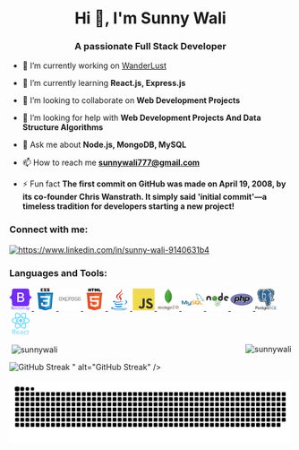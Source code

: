 <h1 align="center">Hi 👋, I'm Sunny Wali</h1>
<h3 align="center">A passionate Full Stack Developer</h3>

- 🔭 I’m currently working on [WanderLust](https://github.com/SunnyWali/WanderLust.git)

- 🌱 I’m currently learning **React.js, Express.js**

- 👯 I’m looking to collaborate on **Web Development Projects**

- 🤝 I’m looking for help with **Web Development Projects And Data Structure Algorithms**

- 💬 Ask me about **Node.js, MongoDB, MySQL**

- 📫 How to reach me **sunnywali777@gmail.com**

- ⚡ Fun fact **The first commit on GitHub was made on April 19, 2008, by its co-founder Chris Wanstrath. It simply said 'initial commit'—a timeless tradition for developers starting a new project!**

<h3 align="left">Connect with me:</h3>
<p align="left">
<a href="https://www.linkedin.com/in/sunny-wali-9140631b4/" target="blank"><img align="center" src="https://raw.githubusercontent.com/rahuldkjain/github-profile-readme-generator/master/src/images/icons/Social/linked-in-alt.svg" alt="https://www.linkedin.com/in/sunny-wali-9140631b4" height="30" width="40" /></a>
</p>
<h3 align="left">Languages and Tools:</h3>
<p align="left"> <a href="https://getbootstrap.com" target="_blank" rel="noreferrer"> <img src="https://raw.githubusercontent.com/devicons/devicon/master/icons/bootstrap/bootstrap-plain-wordmark.svg" alt="bootstrap" width="40" height="40"/> </a> <a href="https://www.w3schools.com/css/" target="_blank" rel="noreferrer"> <img src="https://raw.githubusercontent.com/devicons/devicon/master/icons/css3/css3-original-wordmark.svg" alt="css3" width="40" height="40"/> </a> <a href="https://expressjs.com" target="_blank" rel="noreferrer"> <img src="https://raw.githubusercontent.com/devicons/devicon/master/icons/express/express-original-wordmark.svg" alt="express" width="40" height="40"/> </a> <a href="https://www.w3.org/html/" target="_blank" rel="noreferrer"> <img src="https://raw.githubusercontent.com/devicons/devicon/master/icons/html5/html5-original-wordmark.svg" alt="html5" width="40" height="40"/> </a> <a href="https://www.java.com" target="_blank" rel="noreferrer"> <img src="https://raw.githubusercontent.com/devicons/devicon/master/icons/java/java-original.svg" alt="java" width="40" height="40"/> </a> <a href="https://developer.mozilla.org/en-US/docs/Web/JavaScript" target="_blank" rel="noreferrer"> <img src="https://raw.githubusercontent.com/devicons/devicon/master/icons/javascript/javascript-original.svg" alt="javascript" width="40" height="40"/> </a> <a href="https://www.mongodb.com/" target="_blank" rel="noreferrer"> <img src="https://raw.githubusercontent.com/devicons/devicon/master/icons/mongodb/mongodb-original-wordmark.svg" alt="mongodb" width="40" height="40"/> </a> <a href="https://www.mysql.com/" target="_blank" rel="noreferrer"> <img src="https://raw.githubusercontent.com/devicons/devicon/master/icons/mysql/mysql-original-wordmark.svg" alt="mysql" width="40" height="40"/> </a> <a href="https://nodejs.org" target="_blank" rel="noreferrer"> <img src="https://raw.githubusercontent.com/devicons/devicon/master/icons/nodejs/nodejs-original-wordmark.svg" alt="nodejs" width="40" height="40"/> </a> <a href="https://www.php.net" target="_blank" rel="noreferrer"> <img src="https://raw.githubusercontent.com/devicons/devicon/master/icons/php/php-original.svg" alt="php" width="40" height="40"/> </a> <a href="https://www.postgresql.org" target="_blank" rel="noreferrer"> <img src="https://raw.githubusercontent.com/devicons/devicon/master/icons/postgresql/postgresql-original-wordmark.svg" alt="postgresql" width="40" height="40"/> </a> <a href="https://reactjs.org/" target="_blank" rel="noreferrer"> <img src="https://raw.githubusercontent.com/devicons/devicon/master/icons/react/react-original-wordmark.svg" alt="react" width="40" height="40"/> </a> </p>

<p><img align="right" src="https://github-readme-stats.vercel.app/api/top-langs?username=sunnywali&show_icons=true&locale=en&layout=compact" alt="sunnywali" /></p

<p>&nbsp;<img align="center" src="https://github-readme-stats.vercel.app/api?username=sunnywali&show_icons=true&locale=en" alt="sunnywali" /></p>

<img src="https://streak-stats.demolab.com/?user=sunnywali" alt="GitHub Streak" />
" alt="GitHub Streak" /></a>

<div>
  <br clear="both">
  <img src="https://raw.githubusercontent.com/Platane/snk/output/github-contribution-grid-snake.svg" alt="Snake animation" /
</div>
